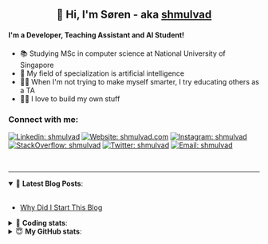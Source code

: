 <h2 align="center">
	👋 Hi, I'm Søren - aka <a href="https://shmulvad.com">shmulvad</a>
</h2>

#### I'm a Developer, Teaching Assistant and AI Student!
- 📚 Studying MSc in computer science at National University of Singapore
- 🧠 My field of specialization is artificial intelligence
- 👨‍🏫 When I'm not trying to make myself smarter, I try educating others as a TA
- 👨‍💻 I love to build my own stuff

### Connect with me:

[![Linkedin: shmulvad](https://img.shields.io/badge/shmulvad-blue?style=flat&logo=Linkedin&logoColor=white)][linkedin]
[![Website: shmulvad.com](https://img.shields.io/badge/shmulvad.com-47CCCC?&style=flat&logo=Google-Chrome&logoColor=white)][website]
[![Instagram: shmulvad](https://img.shields.io/badge/-@shmulvad-purple?style=flat&logo=Instagram&logoColor=white)][instagram]
[![StackOverflow: shmulvad](https://img.shields.io/badge/shmulvad-FE7A16?style=flat&logo=stack-overflow&logoColor=white)][stackOverflow]
[![Twitter: shmulvad](https://img.shields.io/badge/@shmulvad-1ca0f1?style=flat&logo=twitter&logoColor=white)][twitter]
[![Email: shmulvad](https://img.shields.io/badge/shmulvad-D14836?style=flat&logo=gmail&logoColor=white)][mail]

<br />

---

<details open>
 <summary>📕 <b>Latest Blog Posts</b>: </summary>

<br>

<!-- BLOG-POST-LIST:START -->
- [Why Did I Start This Blog](https://shmulvad.com/blog/why-did-start-this-blog)
<!-- BLOG-POST-LIST:END -->

</details>

<!-- --- -->

<details>
 <summary>🤖 <b>Coding stats</b>: </summary>

<br>

<!--START_SECTION:waka-->
**I'm a Night 🦉** 

```text
🌞 Morning    67 commits     ████░░░░░░░░░░░░░░░░░░░░░   17.05% 
🌆 Daytime    108 commits    ██████░░░░░░░░░░░░░░░░░░░   27.48% 
🌃 Evening    100 commits    ██████░░░░░░░░░░░░░░░░░░░   25.45% 
🌙 Night      118 commits    ███████░░░░░░░░░░░░░░░░░░   30.03%

```


📊 **This Week I Spent My Time On** 

```text
💬 Programming Languages: 
Python                   4 hrs 29 mins       ████████░░░░░░░░░░░░░░░░░   31.68% 
Other                    3 hrs 20 mins       ██████░░░░░░░░░░░░░░░░░░░   23.64% 
TeX                      2 hrs 46 mins       █████░░░░░░░░░░░░░░░░░░░░   19.56% 
Text                     2 hrs 41 mins       ████░░░░░░░░░░░░░░░░░░░░░   18.98% 
CSV                      15 mins             ░░░░░░░░░░░░░░░░░░░░░░░░░   1.85%

🔥 Editors: 
VS Code                  7 hrs 22 mins       █████████████░░░░░░░░░░░░   52.09% 
Sublime Text             3 hrs 27 mins       ██████░░░░░░░░░░░░░░░░░░░   24.39% 
Zsh                      3 hrs 19 mins       ██████░░░░░░░░░░░░░░░░░░░   23.52%

🐱‍💻 Projects: 
neural-networks-deep-lear4 hrs 1 min         ███████░░░░░░░░░░░░░░░░░░   28.37% 
code                     3 hrs 58 mins       ███████░░░░░░░░░░░░░░░░░░   28.02% 
Terminal                 2 hrs 30 mins       ████░░░░░░░░░░░░░░░░░░░░░   17.74% 
nlp                      1 hr 40 mins        ███░░░░░░░░░░░░░░░░░░░░░░   11.78% 
XPath Submissions        59 mins             █░░░░░░░░░░░░░░░░░░░░░░░░   6.98%

```


<!--END_SECTION:waka-->

</details>

<!-- --- -->

<details>
 <summary>😇 <b>My GitHub stats</b>: </summary>

<br>

<img align="left" alt="shmulvad's Github Stats" src="https://github-readme-stats.vercel.app/api?username=shmulvad&show_icons=true&hide_border=true" />

</details>



[website]: https://shmulvad.com
[twitter]: https://twitter.com/shmulvad
[linkedin]: https://linkedin.com/in/shmulvad
[instagram]: https://instagram.com/shmulvad
[stackOverflow]: https://stackoverflow.com/users/9248793/shmulvad
[mail]: mailto:shmulvad@gmail.com
[github]: https://github.com/shmulvad
